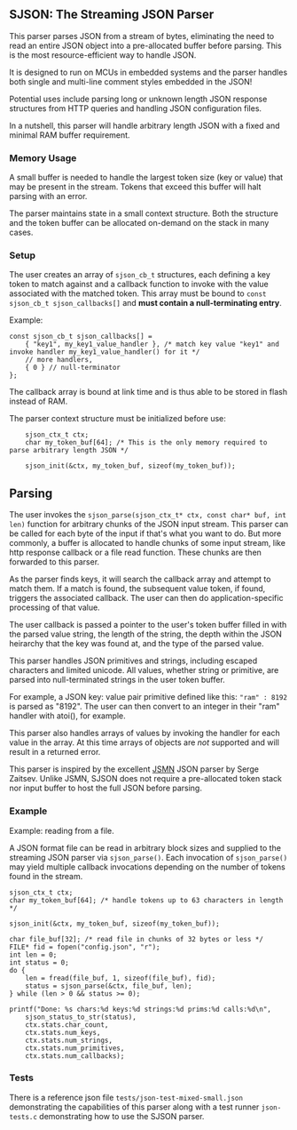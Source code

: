 ## SJSON: The Streaming JSON Parser

This parser parses JSON from a stream of bytes, eliminating the need to read an entire JSON object
into a pre-allocated buffer before parsing.  This is the most resource-efficient way to handle JSON.

It is designed to run on MCUs in embedded systems and the parser handles both single and multi-line comment styles embedded in the JSON!

Potential uses include parsing long or unknown length JSON response structures
from HTTP queries and handling JSON configuration files.

In a nutshell, this parser will handle arbitrary length JSON with a fixed and minimal RAM buffer requirement.


### Memory Usage

A small buffer is needed to handle the largest token size (key or value) that may be present in the stream.  Tokens that
exceed this buffer will halt parsing with an error. 

The parser maintains state in a small context structure.  Both the structure and the token buffer can be allocated 
on-demand on the stack in many cases.

### Setup

The user creates an array of `sjson_cb_t` structures, each defining a key token to match against and a callback function to
invoke with the value associated with the matched token.  This array must be bound to `const sjson_cb_t sjson_callbacks[]`
and **must contain a null-terminating entry**.

Example:

```
const sjson_cb_t sjson_callbacks[] = 
    { "key1", my_key1_value_handler }, /* match key value "key1" and invoke handler my_key1_value_handler() for it */
    // more handlers,
    { 0 } // null-terminator
};
```

The callback array is bound at link time and is thus able to be stored in flash instead of RAM.

The parser context structure must be initialized before use:

```
    sjson_ctx_t ctx;
    char my_token_buf[64]; /* This is the only memory required to parse arbitrary length JSON */

    sjson_init(&ctx, my_token_buf, sizeof(my_token_buf));
```

## Parsing

The user invokes the `sjson_parse(sjson_ctx_t* ctx, const char* buf, int len)` function for arbitrary chunks of the JSON input stream.
This parser can be called for each byte of the input if that's what you want to do.  But more commonly, a buffer is allocated
to handle chunks of some input stream, like http response callback or a file read function.  These chunks are then forwarded to this parser.

As the parser finds keys, it will search the callback array and attempt to match them.  If a match is found, the subsequent value token, 
if found, triggers the associated callback.  The user can then do application-specific processing of that value.

The user callback is passed a pointer to the user's token buffer filled in with the parsed value string, the length of the string,
the depth within the JSON heirarchy that the key was found at, and the type of the parsed value.

This parser handles JSON primitives and strings, including escaped characters and limited unicode. 
All values, whether string or primitive, are parsed into null-terminated strings in the user token buffer.

For example, a JSON key: value pair primitive defined like this:  `"ram" : 8192`  is parsed as "8192".  The user can then convert to an integer
in their "ram" handler with atoi(), for example.

This parser also handles arrays of values by invoking the handler for each value in the array. 
At this time arrays of objects are *not* supported and will result in a returned error.



This parser is inspired by the excellent [JSMN](https://github.com/zserge/jsmn) JSON parser by Serge Zaitsev.
Unlike JSMN, SJSON does not require a pre-allocated token stack nor input buffer to host the full JSON before parsing.

### Example

Example: reading from a file.

A JSON format file can be read in arbitrary block sizes and supplied to the streaming JSON parser via `sjson_parse()`.
Each invocation of `sjson_parse()` may yield multiple callback invocations depending on the number of tokens found in the stream.

```
sjson_ctx_t ctx;
char my_token_buf[64]; /* handle tokens up to 63 characters in length */

sjson_init(&ctx, my_token_buf, sizeof(my_token_buf));

char file_buf[32]; /* read file in chunks of 32 bytes or less */
FILE* fid = fopen("config.json", "r");
int len = 0;
int status = 0;
do {
    len = fread(file_buf, 1, sizeof(file_buf), fid);
    status = sjson_parse(&ctx, file_buf, len);
} while (len > 0 && status >= 0);

printf("Done: %s chars:%d keys:%d strings:%d prims:%d calls:%d\n",
    sjson_status_to_str(status),
    ctx.stats.char_count,
    ctx.stats.num_keys,
    ctx.stats.num_strings,
    ctx.stats.num_primitives,
    ctx.stats.num_callbacks);

```

### Tests

There is a reference json file `tests/json-test-mixed-small.json` demonstrating the capabilities of this parser along with a test runner `json-tests.c` demonstrating how to use the SJSON parser.




